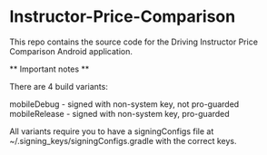 # Instructor-Price-Comparison

This repo contains the source code for the Driving Instructor Price Comparison Android application.


** Important notes **

There are 4 build variants:

mobileDebug - signed with non-system key, not pro-guarded
mobileRelease - signed with non-system key, pro-guarded

All variants require you to have a signingConfigs file at ~/.signing_keys/signingConfigs.gradle with the correct keys.